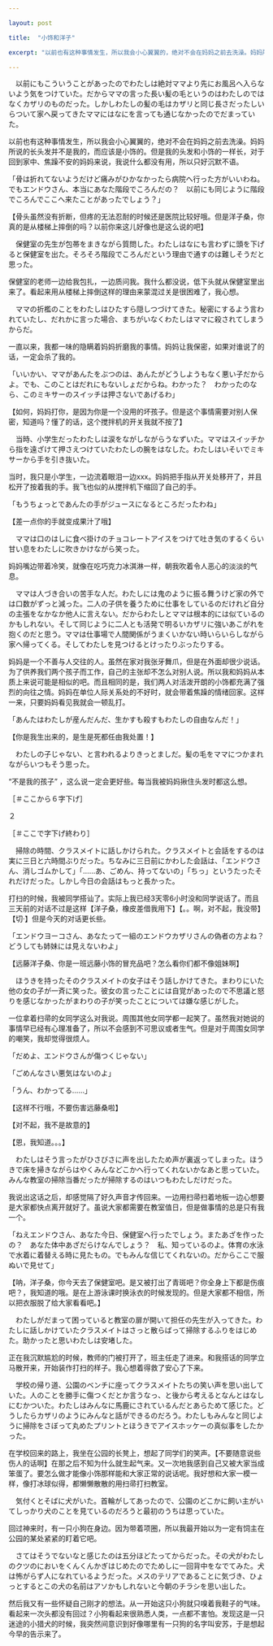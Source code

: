 ```yaml
---

layout: post

title:  "小饰和洋子"

excerpt: "以前也有这种事情发生，所以我会小心翼翼的，绝对不会在妈妈之前去洗澡。妈妈所说的长头发并不是我的，而应该是小饰的。但是我的头发和小饰的一样长，对于回到家中、焦躁不安的妈妈来说，我说什么都没有用，所以只好沉默不语."

---
```


　以前にもこういうことがあったのでわたしは絶対ママより先にお風呂へ入らないよう気をつけていた。だからママの言った長い髪の毛というのはわたしのではなくカザリのものだった。しかしわたしの髪の毛はカザリと同じ長さだったしいらついて家へ戻ってきたママにはなにを言っても通じなかったのでだまっていた。

以前也有这种事情发生，所以我会小心翼翼的，绝对不会在妈妈之前去洗澡。妈妈所说的长头发并不是我的，而应该是小饰的。但是我的头发和小饰的一样长，对于回到家中、焦躁不安的妈妈来说，我说什么都没有用，所以只好沉默不语。

「骨は折れてないようだけど痛みがひかなかったら病院へ行った方がいいわね。でもエンドウさん、本当にあなた階段でころんだの？　以前にも同じように階段でころんでここへ来たことがあったでしょう？」

【骨头虽然没有折断，但疼的无法忍耐的时候还是医院比较好哦。但是洋子桑，你真的是从楼梯上摔倒的吗？以前你来这儿好像也是这么说的吧】

　保健室の先生が包帯をまきながら質問した。わたしはなにも言わずに頭を下げると保健室を出た。そろそろ階段でころんだという理由で通すのは難しそうだと思った。

保健室的老师一边给我包扎，一边质问我。我什么都没说，低下头就从保健室里出来了。看起来用从楼梯上摔倒这样的理由来蒙混过关是很困难了，我心想。

　ママの折檻のことをわたしはひたすら隠しつづけてきた。秘密にするよう言われていたし、だれかに言った場合、まちがいなくわたしはママに殺されてしまうからだ。

一直以来，我都一味的隐瞒着妈妈折磨我的事情。妈妈让我保密，如果对谁说了的话，一定会杀了我的。

「いいかい、ママがあんたをぶつのは、あんたがどうしようもなく悪い子だからよ。でも、このことはだれにもないしょだからね。わかった？　わかったのなら、このミキサーのスイッチは押さないであげるわ」

【如何，妈妈打你，是因为你是一个没用的坏孩子。但是这个事情需要对别人保密，知道吗？懂了的话，这个搅拌机的开关我就不按了】

　当時、小学生だったわたしは涙をながしながらうなずいた。ママはスイッチから指を遠ざけて押さえつけていたわたしの腕をはなした。わたしはいそいでミキサーから手を引き抜いた。

当时，我只是小学生，一边流着眼泪一边xxx。妈妈把手指从开关处移开了，并且松开了按着我的手。我飞也似的从搅拌机下缩回了自己的手。

「もうちょっとであんたの手がジュースになるところだったわね」

【差一点你的手就变成果汁了哦】

　ママは口のはしに食べ掛けのチョコレートアイスをつけて吐き気のするくらい甘い息をわたしに吹きかけながら笑った。

妈妈嘴边带着冷笑，就像在吃巧克力冰淇淋一样，朝我吹着令人恶心的淡淡的气息。

　ママは人づき合いの苦手な人だ。わたしには鬼のように振る舞うけど家の外では口数がずっと減った。二人の子供を養うために仕事をしているのだけれど自分の主張をなかなか他人に言えない。だからわたしとママは根本的には似ているのかもしれない。そして同じように二人とも活発で明るいカザリに強いあこがれを抱くのだと思う。ママは仕事場で人間関係がうまくいかない時いらいらしながら家へ帰ってくる。そしてわたしを見つけるとけったりぶったりする。

妈妈是一个不善与人交往的人。虽然在家对我张牙舞爪，但是在外面却很少说话。为了供养我们两个孩子而工作，自己的主张却不怎么对别人说。所以我和妈妈从本质上来说可能是相似的吧。而且相同的是，我们两人对活泼开朗的小饰都充满了强烈的向往之情。妈妈在单位人际关系处的不好时，就会带着焦躁的情绪回家。这样一来，只要妈妈看见我就会一顿乱打。

「あんたはわたしが産んだんだ、生かすも殺すもわたしの自由なんだ！」

【你是我生出来的，是生是死都任由我处置！】

　わたしの子じゃない、と言われるよりきっとましだ。髪の毛をママにつかまれながらいつもそう思った。

“不是我的孩子” ，这么说一定会更好些。每当我被妈妈揪住头发时都这么想。

［＃ここから６字下げ］

２

［＃ここで字下げ終わり］



　掃除の時間、クラスメイトに話しかけられた。クラスメイトと会話をするのは実に三日と六時間ぶりだった。ちなみに三日前にかわした会話は、「エンドウさん、消しゴムかして」「……あ、ごめん、持ってないの」「ちっ」というたったそれだけだった。しかし今日の会話はもっと長かった。

打扫的时候，我被同学搭讪了。实际上我已经3天零6小时没和同学说话了。而且三天前的对话不过是这样【洋子桑，橡皮差借我用下】【。。啊，对不起，我没带】【切·】但是今天的对话更长些。

「エンドウヨーコさん、あなたって一組のエンドウカザリさんの偽者の方よね？　どうしても姉妹には見えないわよ」

【远藤洋子桑、你是一班远藤小饰的冒充品吧？怎么看你们都不像姐妹啊】

　ほうきを持ったそのクラスメイトの女子はそう話しかけてきた。まわりにいた他の女の子が一斉に笑った。彼女の言ったことには自覚があったので不思議と怒りを感じなかったがまわりの子が笑ったことについては嫌な感じがした。

一位拿着扫帚的女同学这么对我说。周围其他女同学都一起笑了。虽然我对她说的事情早已经有心理准备了，所以不会感到不可思议或者生气。但是对于周围女同学的嘲笑，我却觉得很烦人。

「だめよ、エンドウさんが傷つくじゃない」

「ごめんなさい悪気はないのよ」

「うん、わかってる……」

【这样不行哦，不要伤害远藤桑啦】

【对不起，我不是故意的】

【恩，我知道。。。】

　わたしはそう言ったがひさびさに声を出したため声が裏返ってしまった。ほうきで床を掃きながらはやくみんなどこかへ行ってくれないかなあと思っていた。みんな教室の掃除当番だったが掃除するのはいつもわたしだけだった。

我说出这话之后，却感觉隔了好久声音才传回来。一边用扫帚扫着地板一边心想要是大家都快点离开就好了。虽说大家都需要在教室值日，但是做事情的总是只有我一个。

「ねえエンドウさん、あなた今日、保健室へ行ったでしょう。またあざを作ったの？　あなた体中あざだらけなんでしょう？　私、知っているのよ。体育の水泳で水着に着替える時に見たもの。でもみんな信じてくれないの。だからここで服ぬいで見せて」

【呐，洋子桑，你今天去了保健室吧。是又被打出了青斑吧？你全身上下都是伤痕吧？，我知道的哦。是在上游泳课时换泳衣的时候发现的。但是大家都不相信，所以把衣服脱了给大家看看吧。】

　わたしがだまって困っていると教室の扉が開いて担任の先生が入ってきた。わたしに話しかけていたクラスメイトはさっと散らばって掃除するふりをはじめた。助かったと思いわたしは安堵した。

正在我沉默尴尬的时候，教师的门被打开了，班主任走了进来。和我搭话的同学立马散开来，开始装作打扫的样子。我心想着得救了安心了下来。

　学校の帰り道、公園のベンチに座ってクラスメイトたちの笑い声を思い出していた。人のことを勝手に傷つくだとか言うなっ、と後から考えるとなんとはなしにむかついた。わたしはみんなに馬鹿にされているんだとあらためて感じた。どうしたらカザリのようにみんなと話ができるのだろう。わたしもみんなと同じように掃除をさぼって丸めたプリントとほうきでアイスホッケーの真似事をしたかった。

在学校回来的路上，我坐在公园的长凳上，想起了同学们的笑声。【不要随意说些伤人的话啊】在那之后不知为什么就生起气来。又一次地我感到自己又被大家当成笨蛋了。要怎么做才能像小饰那样能和大家正常的说话呢。我好想和大家一模一样，像打冰球似得，都懒懒散散的用扫帚打扫教室。

　気付くとそばに犬がいた。首輪がしてあったので、公園のどこかに飼い主がいてしっかり犬のことを見ているのだろうと最初のうちは思っていた。

回过神来时，有一只小狗在身边。因为带着项圈，所以我最开始以为一定有饲主在公园的某处紧紧的盯着它吧。

　さてはそうでないなと感じたのは五分ほどたってからだった。その犬がわたしのクツのにおいをくんくんかぎはじめたのでためしに一回背中をなでてみた。犬は怖がらず人になれているようだった。メスのテリアであることに気づき、ひょっとするとこの犬の名前はアソかもしれないと今朝のチラシを思い出した。

然后我又有一些怀疑自己刚才的想法。从一开始这只小狗就只嗅着我鞋子的气味。看起来一次头都没有回过？小狗看起来很熟悉人类，一点都不害怕。发现这是一只迷途的小猎犬的时候，我突然间意识到好像哪里有一只狗的名字叫安苏，于是想起今早的告示来了。

